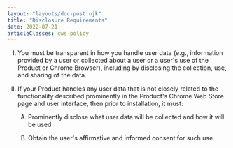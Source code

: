 ```yaml
---
layout: "layouts/doc-post.njk"
title: "Disclosure Requirements"
date: 2022-07-21
articleClasses: cws-policy
---
```


<!-- Atypical formatting is necessary to enable markdown formatting for LI contents -->
<ol type="I">
<li>

You must be transparent in how you handle user data (e.g., information provided by a user or
collected about a user or a user's use of the Product or Chrome Browser), including by disclosing
the collection, use, and sharing of the data.

</li>
<li>

If your Product handles any user data that is not closely related to the functionality described
prominently in the Product's Chrome Web Store page and user interface, then prior to installation,
it must:

<ol type="A">
<li>

Prominently disclose what user data will be collected and how it will be used

</li>
<li>

Obtain the user's affirmative and informed consent for such use

</li>
</ol>

</li>
</ol>


